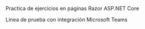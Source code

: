 Practica de ejercicios en paginas Razor ASP.NET Core

Linea de prueba con integración Microsoft Teams
